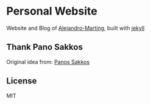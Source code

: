 # Personal Website

Website and Blog of [Alejandro-Marting](https://Alejandro-Marting.github.io), built with [jekyll](jekyllrb.com)

## Thank Pano Sakkos

Original idea from: [Panos Sakkos](http://panossakkos.github.io)

## License

MIT
